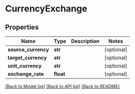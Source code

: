 # CurrencyExchange

## Properties
Name | Type | Description | Notes
------------ | ------------- | ------------- | -------------
**source_currency** | **str** |  | [optional] 
**target_currency** | **str** |  | [optional] 
**unit_currency** | **str** |  | [optional] 
**exchange_rate** | **float** |  | [optional] 

[[Back to Model list]](../README.md#documentation-for-models) [[Back to API list]](../README.md#documentation-for-api-endpoints) [[Back to README]](../README.md)


